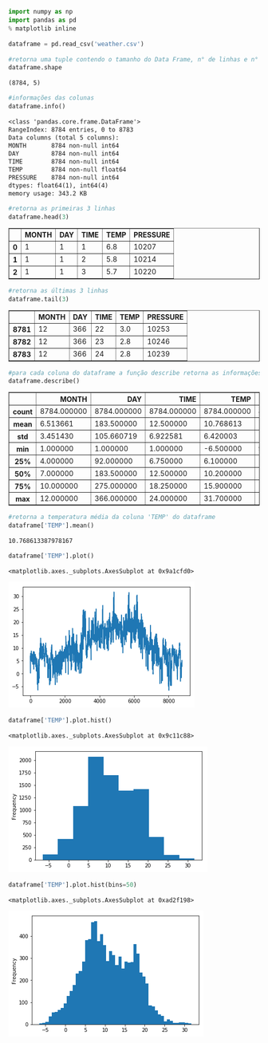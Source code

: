 

```python
import numpy as np
import pandas as pd
% matplotlib inline
```


```python
dataframe = pd.read_csv('weather.csv')
```


```python
#retorna uma tuple contendo o tamanho do Data Frame, n° de linhas e n° de colunas
dataframe.shape 
```




    (8784, 5)




```python
#informações das colunas
dataframe.info()
```

    <class 'pandas.core.frame.DataFrame'>
    RangeIndex: 8784 entries, 0 to 8783
    Data columns (total 5 columns):
    MONTH       8784 non-null int64
    DAY         8784 non-null int64
    TIME        8784 non-null int64
    TEMP        8784 non-null float64
    PRESSURE    8784 non-null int64
    dtypes: float64(1), int64(4)
    memory usage: 343.2 KB
    


```python
#retorna as primeiras 3 linhas
dataframe.head(3)
```




<div>

<table border="1" class="dataframe">
  <thead>
    <tr style="text-align: right;">
      <th></th>
      <th>MONTH</th>
      <th>DAY</th>
      <th>TIME</th>
      <th>TEMP</th>
      <th>PRESSURE</th>
    </tr>
  </thead>
  <tbody>
    <tr>
      <th>0</th>
      <td>1</td>
      <td>1</td>
      <td>1</td>
      <td>6.8</td>
      <td>10207</td>
    </tr>
    <tr>
      <th>1</th>
      <td>1</td>
      <td>1</td>
      <td>2</td>
      <td>5.8</td>
      <td>10214</td>
    </tr>
    <tr>
      <th>2</th>
      <td>1</td>
      <td>1</td>
      <td>3</td>
      <td>5.7</td>
      <td>10220</td>
    </tr>
  </tbody>
</table>
</div>




```python
#retorna as últimas 3 linhas
dataframe.tail(3)
```




<div>

<table border="1" class="dataframe">
  <thead>
    <tr style="text-align: right;">
      <th></th>
      <th>MONTH</th>
      <th>DAY</th>
      <th>TIME</th>
      <th>TEMP</th>
      <th>PRESSURE</th>
    </tr>
  </thead>
  <tbody>
    <tr>
      <th>8781</th>
      <td>12</td>
      <td>366</td>
      <td>22</td>
      <td>3.0</td>
      <td>10253</td>
    </tr>
    <tr>
      <th>8782</th>
      <td>12</td>
      <td>366</td>
      <td>23</td>
      <td>2.8</td>
      <td>10246</td>
    </tr>
    <tr>
      <th>8783</th>
      <td>12</td>
      <td>366</td>
      <td>24</td>
      <td>2.8</td>
      <td>10239</td>
    </tr>
  </tbody>
</table>
</div>




```python
#para cada coluna do dataframe a função describe retorna as informações estatísticas
dataframe.describe()
```




<div>

<table border="1" class="dataframe">
  <thead>
    <tr style="text-align: right;">
      <th></th>
      <th>MONTH</th>
      <th>DAY</th>
      <th>TIME</th>
      <th>TEMP</th>
      <th>PRESSURE</th>
    </tr>
  </thead>
  <tbody>
    <tr>
      <th>count</th>
      <td>8784.000000</td>
      <td>8784.000000</td>
      <td>8784.000000</td>
      <td>8784.000000</td>
      <td>8784.000000</td>
    </tr>
    <tr>
      <th>mean</th>
      <td>6.513661</td>
      <td>183.500000</td>
      <td>12.500000</td>
      <td>10.768613</td>
      <td>10159.254781</td>
    </tr>
    <tr>
      <th>std</th>
      <td>3.451430</td>
      <td>105.660719</td>
      <td>6.922581</td>
      <td>6.420003</td>
      <td>102.895130</td>
    </tr>
    <tr>
      <th>min</th>
      <td>1.000000</td>
      <td>1.000000</td>
      <td>1.000000</td>
      <td>-6.500000</td>
      <td>9812.000000</td>
    </tr>
    <tr>
      <th>25%</th>
      <td>4.000000</td>
      <td>92.000000</td>
      <td>6.750000</td>
      <td>6.100000</td>
      <td>10102.000000</td>
    </tr>
    <tr>
      <th>50%</th>
      <td>7.000000</td>
      <td>183.500000</td>
      <td>12.500000</td>
      <td>10.200000</td>
      <td>10169.000000</td>
    </tr>
    <tr>
      <th>75%</th>
      <td>10.000000</td>
      <td>275.000000</td>
      <td>18.250000</td>
      <td>15.900000</td>
      <td>10227.000000</td>
    </tr>
    <tr>
      <th>max</th>
      <td>12.000000</td>
      <td>366.000000</td>
      <td>24.000000</td>
      <td>31.700000</td>
      <td>10453.000000</td>
    </tr>
  </tbody>
</table>
</div>




```python
#retorna a temperatura média da coluna 'TEMP' do dataframe
dataframe['TEMP'].mean()
```




    10.768613387978167




```python
dataframe['TEMP'].plot()
```




    <matplotlib.axes._subplots.AxesSubplot at 0x9a1cfd0>




![png](output_8_1.png)



```python
dataframe['TEMP'].plot.hist()
```




    <matplotlib.axes._subplots.AxesSubplot at 0x9c11c88>




![png](output_9_1.png)



```python
dataframe['TEMP'].plot.hist(bins=50)
```




    <matplotlib.axes._subplots.AxesSubplot at 0xad2f198>




![png](output_10_1.png)

